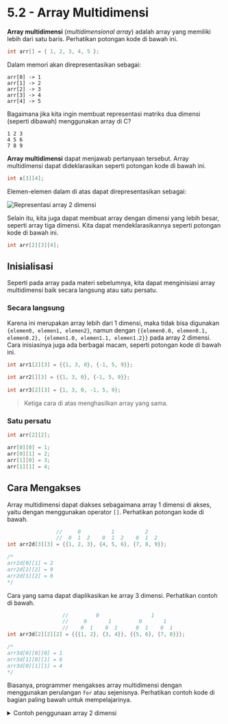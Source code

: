 # 5.2 - Array Multidimensi

**Array multidimensi** (*multidimensional array*) adalah array yang memiliki lebih dari satu baris. Perhatikan potongan kode di bawah ini.

```c
int arr[] = { 1, 2, 3, 4, 5 };
```

Dalam memori akan direpresentasikan sebagai:

```
arr[0] -> 1
arr[1] -> 2
arr[2] -> 3
arr[3] -> 4
arr[4] -> 5
```

Bagaimana jika kita ingin membuat representasi matriks dua dimensi (seperti dibawah) menggunakan array di C?

```
1 2 3
4 5 6
7 8 9
```

**Array multidimensi** dapat menjawab pertanyaan tersebut. Array multidimensi dapat dideklarasikan seperti potongan kode di bawah ini.

```c
int x[3][4];
```

Elemen-elemen dalam di atas dapat direpresentasikan sebagai:

![Representasi array 2 dimensi](https://cdn.programiz.com/sites/tutorial2program/files/two-dimensional-array_0.jpg)

Selain itu, kita juga dapat membuat array dengan dimensi yang lebih besar, seperti array tiga dimensi. Kita dapat mendeklarasikannya seperti potongan kode di bawah ini.

```c
int arr[2][3][4];
```

## Inisialisasi
Seperti pada array pada materi sebelumnya, kita dapat menginisiasi array multidimensi baik secara langsung atau satu persatu.

### Secara langsung
Karena ini merupakan array lebih dari 1 dimensi, maka tidak bisa digunakan `{elemen0, elemen1, elemen2}`, namun dengan `{{elemen0.0, elemen0.1, elemen0.2}, {elemen1.0, elemen1.1, elemen1.2}}` pada array 2 dimensi. Cara inisiasinya juga ada berbagai macam, seperti potongan kode di bawah ini.

```c
int arr1[2][3] = {{1, 3, 0}, {-1, 5, 9}};
         
int arr2[][3] = {{1, 3, 0}, {-1, 5, 9}};
                
int arr3[2][3] = {1, 3, 0, -1, 5, 9};
```
> Ketiga cara di atas menghasilkan array yang sama.

### Satu persatu

```c
int arr[2][2];

arr[0][0] = 1;
arr[0][1] = 2;
arr[1][0] = 3;
arr[1][1] = 4;
```

## Cara Mengakses
Array multidimensi dapat diakses sebagaimana array 1 dimensi di akses, yaitu dengan menggunakan operator `[]`. Perhatikan potongan kode di bawah.

```c
                //     0          1          2
                //  0  1  2    0  1  2    0  1  2
int arr2d[3][3] = {{1, 2, 3}, {4, 5, 6}, {7, 8, 9}};

/*
arr2d[0][1] = 2
arr2d[2][2] = 9
arr2d[1][2] = 6
*/
```

Cara yang sama dapat diaplikasikan ke array 3 dimensi. Perhatikan contoh di bawah.

```c
                  //         0                 1
                  //     0       1         0       1
                  //    0  1    0  1      0  1    0  1
int arr3d[2][2][2] = {{{1, 2}, {3, 4}}, {{5, 6}, {7, 8}}};

/*
arr3d[0][0][0] = 1
arr3d[1][0][1] = 6
arr3d[0][1][1] = 4
*/
```

Biasanya, programmer mengakses array multidimensi dengan menggunakan perulangan `for` atau sejenisnya. Perhatikan contoh kode di bagian paling bawah untuk mempelajarinya.

<details>
  <summary>Contoh penggunaan array 2 dimensi</summary>
  
```c
#include <stdio.h>

int main() {
    int matrix_num_row, matrix_num_col, matrix[100][100];
    // Menggunakan [100][100] karena [variabel1][variabel2] tidak kompatibel di semua compiler

    printf("== Aplikasi Pembuat Matriks 2D ==\nJumlah baris matriks yang ingin kamu buat: ");
    scanf("%d", &matrix_num_row);
    printf("Jumlah kolom matriks yang ingin kamu buat: ");
    scanf("%d", &matrix_num_col);

    if ((matrix_num_col > 100) || (matrix_num_row > 100)) {
        printf("Maaf, jumlah maksimal kolom dan baris adalah 100\n");
        return 1;
    }

    printf("Masukkan matriks anda baris demi baris di bawah:\n");

    for (int i = 0; i < matrix_num_row; i++) {
        for (int j = 0; j < matrix_num_col; j++) {
            scanf("%d", &matrix[i][j]);
        }
    }

    printf("Matrix anda:\n");

    for (int i = 0; i < matrix_num_row; i++) {
        for (int j = 0; j < matrix_num_col; j++) {
            printf("%d ", matrix[i][j]);
        }
        printf("\n");
    }
}

/* Contoh output:
== Aplikasi Pembuat Matriks 2D ==
Jumlah baris matriks yang ingin kamu buat: 2
Jumlah kolom matriks yang ingin kamu buat: 3
Masukkan matriks anda baris demi baris di bawah:
1 2 3
4 5 6
Matrix anda:
1 2 3
4 5 6
*/
```
  
</details>
